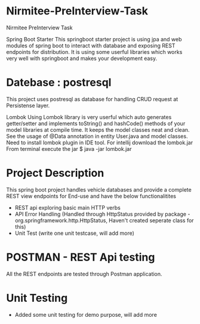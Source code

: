 # Nirmitee-PreInterview-Task
Nirmitee PreInterview Task

Spring Boot Starter
This springboot starter project is using jpa and web modules of spring boot to interact with database and exposing REST endpoints for distribution.
It is using some userful libraries which works very well with springboot and makes your development easy.

# Datebase : postresql
This project uses postresql as database for handling CRUD request at Persistense layer. 

Lombok
Using Lombok library is very userful which auto generates getter/setter and implements toString() and hashCode() methods of your model libraries at compile time. It keeps the model classes neat and clean. See the usage of @Data annotation in entity User.java and model classes.
Need to install lombok plugin in IDE tool. For intellij download the lombok.jar From terminal execute the jar
$ java -jar lombok.jar

# Project Description

This spring boot project handles vehicle databases and provide a complete REST view endpoints for End-use and have the below functionalitites

- REST api exploring basic main HTTP verbs
- API Error Handling (Handled through HttpStatus provided by package - org.springframework.http.HttpStatus, Haven't created seperate class for this)
- Unit Test (write one unit testcase, will add more)


# POSTMAN - REST Api testing

All the REST endpoints are tested through Postman application.


# Unit Testing

- Added some unit testing for demo purpose, will add more



